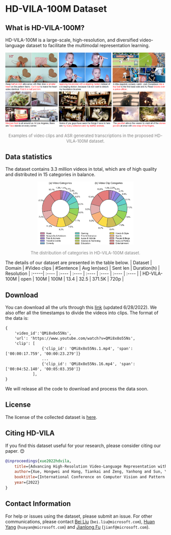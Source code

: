 # HD-VILA-100M Dataset

## What is HD-VILA-100M?
HD-VILA-100M is a large-scale, high-resolution, and
diversified video-language dataset to facilitate the multimodal representation learning. 

<p align="center">
<img src="figs/examples.png" alt="examples for hd-vila"/>
</p>
<p align="center">
<font size=2 color="gray">Examples of video clips and ASR generated transcriptions in the proposed HD-VILA-100M dataset.</font>
</p>

## Data statistics
The dataset contains 3.3 million videos in total, which are of high quality and distributed in 15 categories in balance.
<p align="center">
<img src="figs/statics.png" alt="statistics" width="60%"/>
</p>
<p align="center">
<font size=2 color="gray">The distribution of categories in HD-VILA-100M dataset.</font>
</p>

The details of our dataset are presented in the table below.
| Dataset | Domain |  #Video clips | #Sentence | Avg len(sec) | Sent len | Duration(h) | Resolution
| :-----| :---- | :---- | :---- | :---- | :---- | :---- | :---- |
| HD-VILA-100M | open | 100M | 100M | 13.4 | 32.5 | 371.5K | 720p |


## Download

You can download all the urls through this [link](https://hdvila.blob.core.windows.net/dataset/hdvila100m.zip?sp=r&st=2022-06-28T03:33:11Z&se=2026-01-01T11:33:11Z&spr=https&sv=2021-06-08&sr=b&sig=VaqQkLFDqKinfkaPNs1jJ1EQIYCB%2FUPYiqFqmjWye6Y%3D) (updated 6/28/2022). We also offer all the timestamps to divide the videos into clips. The format of the data is:
```
{   
    'video_id':'QMi8x8o55Ns',
    'url': 'https://www.youtube.com/watch?v=QMi8x8o55Ns',
    'clip': [
                {'clip_id': 'QMi8x8o55Ns.1.mp4', 'span': ['00:00:17.759', '00:00:23.279']}
                ...
                {'clip_id': 'QMi8x8o55Ns.16.mp4', 'span': ['00:04:52.140', '00:05:03.350']}
            ],
}
```

We will release all the code to download and process the data soon.


## License

The license of the collected dataset is [here](./LICENSE).

## Citing HD-VILA

If you find this dataset useful for your research, please consider citing our paper. :blush:

```bibtex
@inproceedings{xue2022hdvila,
    title={Advancing High-Resolution Video-Language Representation with Large-Scale Video Transcriptions},
    author={Xue, Hongwei and Hang, Tiankai and Zeng, Yanhong and Sun, Yuchong and Liu, Bei and Yang, Huan and Fu, Jianlong and Guo, Baining},
    booktitle={International Conference on Computer Vision and Pattern Recognition (CVPR)},
    year={2022}
}
```

## Contact Information

For help or issues using the dataset, please submit an issue.
For other communications, please contact [Bei Liu]() (`bei.liu@microsoft.com`), [Huan Yang]() (`huayan@microsoft.com`) and [Jianlong Fu]() (`jianf@microsoft.com`).
